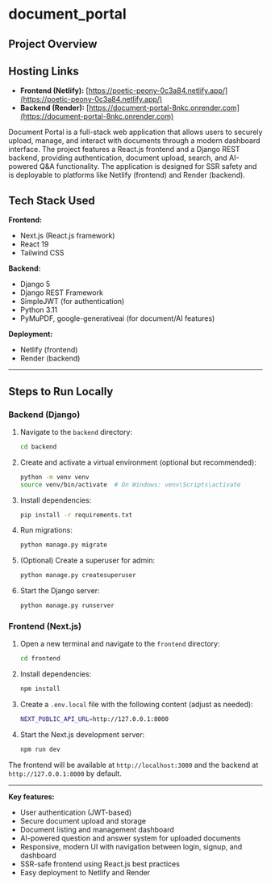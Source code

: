 # document_portal

## Project Overview

## Hosting Links

- **Frontend (Netlify):** [https://poetic-peony-0c3a84.netlify.app/](https://poetic-peony-0c3a84.netlify.app/)
- **Backend (Render):** [https://document-portal-8nkc.onrender.com](https://document-portal-8nkc.onrender.com)


Document Portal is a full-stack web application that allows users to securely upload, manage, and interact with documents through a modern dashboard interface. The project features a React.js frontend and a Django REST backend, providing authentication, document upload, search, and AI-powered Q&A functionality. The application is designed for SSR safety and is deployable to platforms like Netlify (frontend) and Render (backend).

## Tech Stack Used

**Frontend:**
- Next.js (React.js framework)
- React 19
- Tailwind CSS

**Backend:**
- Django 5
- Django REST Framework
- SimpleJWT (for authentication)
- Python 3.11
- PyMuPDF, google-generativeai (for document/AI features)

**Deployment:**
- Netlify (frontend)
- Render (backend)

---

## Steps to Run Locally

### Backend (Django)
1. Navigate to the `backend` directory:
   ```sh
   cd backend
   ```
2. Create and activate a virtual environment (optional but recommended):
   ```sh
   python -m venv venv
   source venv/bin/activate  # On Windows: venv\Scripts\activate
   ```
3. Install dependencies:
   ```sh
   pip install -r requirements.txt
   ```
4. Run migrations:
   ```sh
   python manage.py migrate
   ```
5. (Optional) Create a superuser for admin:
   ```sh
   python manage.py createsuperuser
   ```
6. Start the Django server:
   ```sh
   python manage.py runserver
   ```

### Frontend (Next.js)
1. Open a new terminal and navigate to the `frontend` directory:
   ```sh
   cd frontend
   ```
2. Install dependencies:
   ```sh
   npm install
   ```
3. Create a `.env.local` file with the following content (adjust as needed):
   ```sh
   NEXT_PUBLIC_API_URL=http://127.0.0.1:8000
   ```
4. Start the Next.js development server:
   ```sh
   npm run dev
   ```

The frontend will be available at `http://localhost:3000` and the backend at `http://127.0.0.1:8000` by default.

---


**Key features:**
- User authentication (JWT-based)
- Secure document upload and storage
- Document listing and management dashboard
- AI-powered question and answer system for uploaded documents
- Responsive, modern UI with navigation between login, signup, and dashboard
- SSR-safe frontend using React.js best practices
- Easy deployment to Netlify and Render